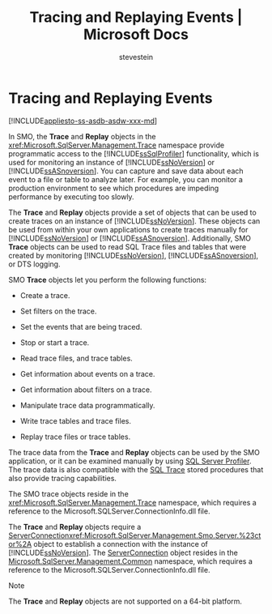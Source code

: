 ﻿---
title: "Tracing and Replaying Events | Microsoft Docs"
ms.custom: ""
ms.date: "03/14/2017"
ms.prod: sql
ms.prod_service: "database-engine"
ms.component: "smo"
ms.reviewer: ""
ms.suite: "sql"
ms.technology: 

ms.tgt_pltfrm: ""
ms.topic: "reference"
helpviewer_keywords: 
  - "replaying events"
  - "traces [SMO]"
  - "events [SMO], replaying"
  - "events [SMO], tracing"
ms.assetid: f41b3f85-2f6c-4c3e-9776-8c73d2cc7a53
caps.latest.revision: 21
author: "stevestein"
ms.author: "sstein"
manager: craigg
monikerRange: "= azuresqldb-current || = azure-sqldw-latest || >= sql-server-2016 || = sqlallproducts-allversions"
---
# Tracing and Replaying Events
[!INCLUDE[appliesto-ss-asdb-asdw-xxx-md](../../../includes/appliesto-ss-asdb-asdw-xxx-md.md)]

  In SMO, the **Trace** and **Replay** objects in the <xref:Microsoft.SqlServer.Management.Trace> namespace provide programmatic access to the [!INCLUDE[ssSqlProfiler](../../../includes/sssqlprofiler-md.md)] functionality, which is used for monitoring an instance of [!INCLUDE[ssNoVersion](../../../includes/ssnoversion-md.md)] or [!INCLUDE[ssASnoversion](../../../includes/ssasnoversion-md.md)]. You can capture and save data about each event to a file or table to analyze later. For example, you can monitor a production environment to see which procedures are impeding performance by executing too slowly.  
  
 The **Trace** and **Replay** objects provide a set of objects that can be used to create traces on an instance of [!INCLUDE[ssNoVersion](../../../includes/ssnoversion-md.md)]. These objects can be used from within your own applications to create traces manually for [!INCLUDE[ssNoVersion](../../../includes/ssnoversion-md.md)] or [!INCLUDE[ssASnoversion](../../../includes/ssasnoversion-md.md)]. Additionally, SMO **Trace** objects can be used to read SQL Trace files and tables that were created by monitoring [!INCLUDE[ssNoVersion](../../../includes/ssnoversion-md.md)], [!INCLUDE[ssASnoversion](../../../includes/ssasnoversion-md.md)], or DTS logging.  
  
 SMO **Trace** objects let you perform the following functions:  
  
-   Create a trace.  
  
-   Set filters on the trace.  
  
-   Set the events that are being traced.  
  
-   Stop or start a trace.  
  
-   Read trace files, and trace tables.  
  
-   Get information about events on a trace.  
  
-   Get information about filters on a trace.  
  
-   Manipulate trace data programmatically.  
  
-   Write trace tables and trace files.  
  
-   Replay trace files or trace tables.  
  
 The trace data from the **Trace** and **Replay** objects can be used by the SMO application, or it can be examined manually by using [SQL Server Profiler](../../../tools/sql-server-profiler/sql-server-profiler.md). The trace data is also compatible with the [SQL Trace](../../../relational-databases/sql-trace/sql-trace.md) stored procedures that also provide tracing capabilities.  
  
 The SMO trace objects reside in the <xref:Microsoft.SqlServer.Management.Trace> namespace, which requires a reference to the Microsoft.SQLServer.ConnectionInfo.dll file.  
  
 The **Trace** and **Replay** objects require a [ServerConnection](https://msdn.microsoft.com/en-us/library/microsoft.sqlserver.management.common.serverconnection.aspx)<xref:Microsoft.SqlServer.Management.Smo.Server.%23ctor%2A> object to establish a connection with the instance of [!INCLUDE[ssNoVersion](../../../includes/ssnoversion-md.md)]. The [ServerConnection](https://msdn.microsoft.com/en-us/library/microsoft.sqlserver.management.common.serverconnection.aspx) object resides in the [Microsoft.SqlServer.Management.Common](https://msdn.microsoft.com/en-us/library/microsoft.sqlserver.management.common) namespace, which requires a reference to the Microsoft.SQLServer.ConnectionInfo.dll file.  
  
> [!NOTE]  
>  The **Trace** and **Replay** objects are not supported on a 64-bit platform.  
  
  
